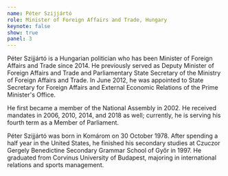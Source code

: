 ```yaml
---
name: Péter Szijjártó
role: Minister of Foreign Affairs and Trade, Hungary
keynote: false
show: true
panel: 3
---
```


Péter Szijjártó is a Hungarian politician who has been Minister of Foreign Affairs and Trade since 2014. He previously served as Deputy Minister of Foreign Affairs and Trade and Parliamentary State Secretary of the Ministry of Foreign Affairs and Trade. In June 2012, he was appointed to State Secretary for Foreign Affairs and External Economic Relations of the Prime Minister's Office.

He first became a member of the National Assembly in 2002. He received mandates in 2006, 2010, 2014, and 2018 as well; currently, he is serving his fourth term as a Member of Parliament.

Péter Szijjártó was born in Komárom on 30 October 1978. After spending a half year in the United States, he finished his secondary studies at Czuczor Gergely Benedictine Secondary Grammar School of Győr in 1997. He graduated from  Corvinus University of Budapest, majoring in international relations and sports management.
